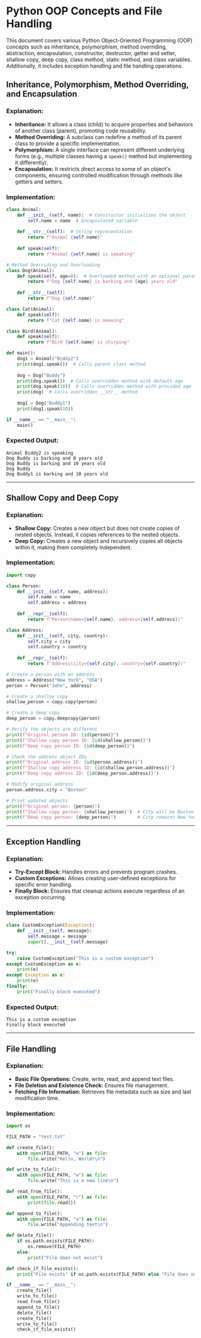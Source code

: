 # Python OOP Concepts and File Handling

This document covers various Python Object-Oriented Programming (OOP) concepts such as inheritance, polymorphism, method overriding, abstraction, encapsulation, constructor, destructor, getter and setter, shallow copy, deep copy, class method, static method, and class variables. Additionally, it includes exception handling and file handling operations.

## Inheritance, Polymorphism, Method Overriding, and Encapsulation

### Explanation:
- **Inheritance:** It allows a class (child) to acquire properties and behaviors of another class (parent), promoting code reusability.
- **Method Overriding:** A subclass can redefine a method of its parent class to provide a specific implementation.
- **Polymorphism:** A single interface can represent different underlying forms (e.g., multiple classes having a `speak()` method but implementing it differently).
- **Encapsulation:** It restricts direct access to some of an object's components, ensuring controlled modification through methods like getters and setters.

### Implementation:
```python
class Animal:
    def __init__(self, name):  # Constructor initializes the object
        self.name = name  # Encapsulated variable
    
    def __str__(self):  # String representation
        return f"Animal {self.name}"
    
    def speak(self):
        return f"Animal {self.name} is speaking"

# Method Overriding and Overloading
class Dog(Animal):
    def speak(self, age=0):  # Overloaded method with an optional parameter
        return f"Dog {self.name} is barking and {age} years old"
    
    def __str__(self):
        return f"Dog {self.name}"

class Cat(Animal):
    def speak(self):
        return f"Cat {self.name} is meowing"

class Bird(Animal):
    def speak(self):
        return f"Bird {self.name} is chirping"

def main():
    dog1 = Animal("Biddy2")
    print(dog1.speak())  # Calls parent class method
    
    dog = Dog("Buddy")
    print(dog.speak())  # Calls overridden method with default age
    print(dog.speak(10))  # Calls overridden method with provided age
    print(dog)  # Calls overridden __str__ method
    
    dog1 = Dog("Buddy1")
    print(dog1.speak(10))

if __name__ == "__main__":
    main()
```

### Expected Output:
```
Animal Biddy2 is speaking
Dog Buddy is barking and 0 years old
Dog Buddy is barking and 10 years old
Dog Buddy
Dog Buddy1 is barking and 10 years old
```

---

## Shallow Copy and Deep Copy

### Explanation:
- **Shallow Copy:** Creates a new object but does not create copies of nested objects. Instead, it copies references to the nested objects.
- **Deep Copy:** Creates a new object and recursively copies all objects within it, making them completely independent.

### Implementation:
```python
import copy

class Person:
    def __init__(self, name, address):
        self.name = name
        self.address = address
    
    def __repr__(self):
        return f"Person(name={self.name}, address={self.address})"

class Address:
    def __init__(self, city, country):
        self.city = city
        self.country = country
    
    def __repr__(self):
        return f"Address(city={self.city}, country={self.country})"

# Create a person with an address
address = Address("New York", "USA")
person = Person("John", address)

# Create a shallow copy
shallow_person = copy.copy(person)

# Create a deep copy
deep_person = copy.deepcopy(person)

# Verify the objects are different
print(f"Original person ID: {id(person)}")
print(f"Shallow copy person ID: {id(shallow_person)}")
print(f"Deep copy person ID: {id(deep_person)}")

# Check the address object IDs
print(f"Original address ID: {id(person.address)}")
print(f"Shallow copy address ID: {id(shallow_person.address)}")
print(f"Deep copy address ID: {id(deep_person.address)}")

# Modify original address
person.address.city = "Boston"

# Print updated objects
print(f"Original person: {person}")
print(f"Shallow copy person: {shallow_person}")  # City will be Boston
print(f"Deep copy person: {deep_person}")        # City remains New York
```

---

## Exception Handling

### Explanation:
- **Try-Except Block:** Handles errors and prevents program crashes.
- **Custom Exceptions:** Allows creating user-defined exceptions for specific error handling.
- **Finally Block:** Ensures that cleanup actions execute regardless of an exception occurring.

### Implementation:
```python
class CustomException(Exception):
    def __init__(self, message):
        self.message = message
        super().__init__(self.message)

try:
    raise CustomException("This is a custom exception")
except CustomException as e:
    print(e)
except Exception as e:
    print(e)
finally:
    print("Finally block executed")
```

### Expected Output:
```
This is a custom exception
Finally block executed
```

---

## File Handling

### Explanation:
- **Basic File Operations:** Create, write, read, and append text files.
- **File Deletion and Existence Check:** Ensures file management.
- **Fetching File Information:** Retrieves file metadata such as size and last modification time.

### Implementation:
```python
import os

FILE_PATH = "test.txt"

def create_file():
    with open(FILE_PATH, "w") as file:
        file.write("Hello, World!\n")

def write_to_file():
    with open(FILE_PATH, "w") as file:
        file.write("This is a new line\n")

def read_from_file():
    with open(FILE_PATH, "r") as file:
        print(file.read())

def append_to_file():
    with open(FILE_PATH, "a") as file:
        file.write("Appending text\n")

def delete_file():
    if os.path.exists(FILE_PATH):
        os.remove(FILE_PATH)
    else:
        print("File does not exist")

def check_if_file_exists():
    print("File exists" if os.path.exists(FILE_PATH) else "File does not exist")

if __name__ == "__main__":
    create_file()
    write_to_file()
    read_from_file()
    append_to_file()
    delete_file()
    create_file()
    write_to_file()
    check_if_file_exists()
```

